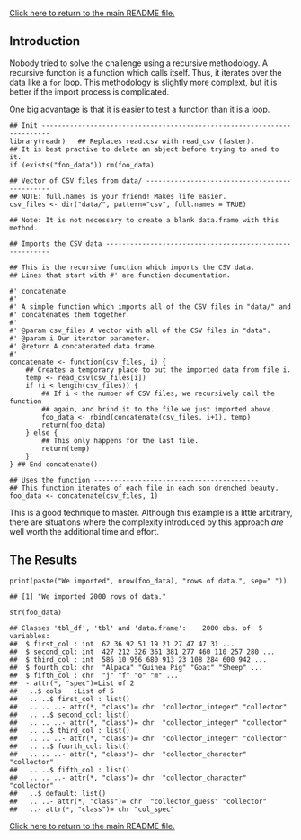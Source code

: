 [Click here to return to the main README file.](./README.md)

Introduction
------------

Nobody tried to solve the challenge using a recursive methodology. A
recursive function is a function which calls itself. Thus, it iterates
over the data like a `for` loop. This methodology is slightly more
complext, but it is better if the import process is complicated.

One big advantage is that it is easier to test a function than it is a
loop.

    ## Init ------------------------------------------------------------------------
    library(readr)   ## Replaces read.csv with read_csv (faster).
    ## It is best practive to delete an abject before trying to aned to it.
    if (exists("foo_data")) rm(foo_data)

    ## Vector of CSV files from data/ ----------------------------------------------
    ## NOTE: full.names is your friend! Makes life easier.
    csv_files <- dir("data/", pattern="csv", full.names = TRUE)

    ## Note: It is not necessary to create a blank data.frame with this method.

    ## Imports the CSV data --------------------------------------------------------

    ## This is the recursive function which imports the CSV data.
    ## Lines that start with #' are function documentation.

    #' concatenate
    #'
    #' A simple function which imports all of the CSV files in "data/" and
    #' concatenates them together.
    #'
    #' @param csv_files A vector with all of the CSV files in "data".
    #' @param i Our iterator parameter.
    #' @return A concatenated data.frame.
    #' 
    concatenate <- function(csv_files, i) {
        ## Creates a temporary place to put the imported data from file i.
        temp <- read_csv(csv_files[i])
        if (i < length(csv_files)) {
            ## If i < the number of CSV files, we recursively call the function
            ## again, and brind it to the file we just imported above.
            foo_data <- rbind(concatenate(csv_files, i+1), temp)
            return(foo_data)
        } else {
            ## This only happens for the last file.
            return(temp)
        }
    } ## End concatenate()

    ## Uses the function -----------------------------------------
    ## This function iterates of each file in each son drenched beauty.
    foo_data <- concatenate(csv_files, 1)

This is a good technique to master. Although this example is a little
arbitrary, there are situations where the complexity introduced by this
approach *are* well worth the additional time and effort.

The Results
-----------

    print(paste("We imported", nrow(foo_data), "rows of data.", sep=" "))

    ## [1] "We imported 2000 rows of data."

    str(foo_data)

    ## Classes 'tbl_df', 'tbl' and 'data.frame':    2000 obs. of  5 variables:
    ##  $ first_col : int  62 36 92 51 19 21 27 47 47 31 ...
    ##  $ second_col: int  427 212 326 361 381 277 460 110 257 280 ...
    ##  $ third_col : int  586 10 956 680 913 23 108 284 600 942 ...
    ##  $ fourth_col: chr  "Alpaca" "Guinea Pig" "Goat" "Sheep" ...
    ##  $ fifth_col : chr  "j" "f" "o" "m" ...
    ##  - attr(*, "spec")=List of 2
    ##   ..$ cols   :List of 5
    ##   .. ..$ first_col : list()
    ##   .. .. ..- attr(*, "class")= chr  "collector_integer" "collector"
    ##   .. ..$ second_col: list()
    ##   .. .. ..- attr(*, "class")= chr  "collector_integer" "collector"
    ##   .. ..$ third_col : list()
    ##   .. .. ..- attr(*, "class")= chr  "collector_integer" "collector"
    ##   .. ..$ fourth_col: list()
    ##   .. .. ..- attr(*, "class")= chr  "collector_character" "collector"
    ##   .. ..$ fifth_col : list()
    ##   .. .. ..- attr(*, "class")= chr  "collector_character" "collector"
    ##   ..$ default: list()
    ##   .. ..- attr(*, "class")= chr  "collector_guess" "collector"
    ##   ..- attr(*, "class")= chr "col_spec"

[Click here to return to the main README file.](./README.md)
